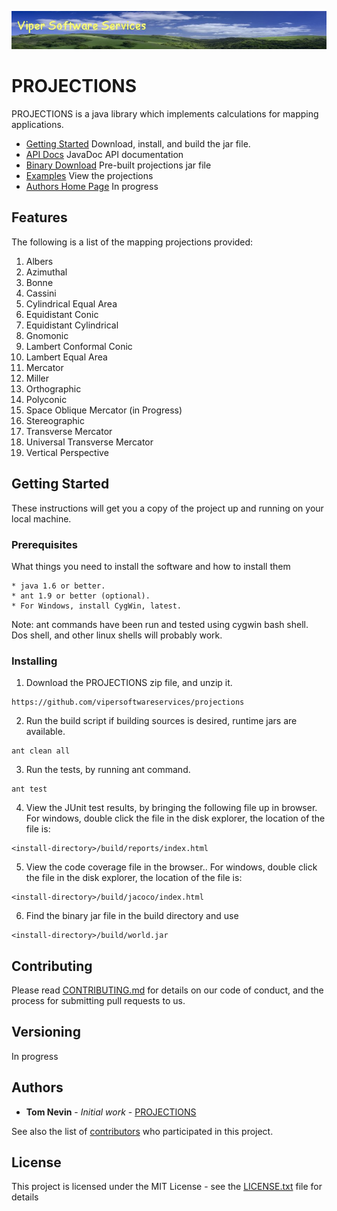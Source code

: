 ![alt PROJECTIONS banner](doc/images/viper-wide-banner.jpg)

# PROJECTIONS  

PROJECTIONS is a java library which implements calculations for mapping applications. 

* [Getting Started](#getting-started) Download, install, and build the jar file.
* [API Docs](http://www.tnevin.com/world/doc/api/index.html) JavaDoc API documentation
* [Binary Download](http://www.tnevin.com/viper/software/world.html) Pre-built projections jar file
* [Examples](http://www.tnevin.com/viper/software/world.html) View the projections
* [Authors Home Page](http://www.tnevin.com) In progress

## Features

The following is a list of the mapping projections provided:
1. Albers
2. Azimuthal
3. Bonne
4. Cassini
5. Cylindrical Equal Area
6. Equidistant Conic
7. Equidistant Cylindrical
8. Gnomonic
9. Lambert Conformal Conic
10. Lambert Equal Area
11. Mercator
12. Miller
13. Orthographic
14. Polyconic
15. Space Oblique Mercator (in Progress)
16. Stereographic
17. Transverse Mercator
18. Universal Transverse Mercator
19. Vertical Perspective
  
## Getting Started

These instructions will get you a copy of the project up and running on your local machine.

### Prerequisites

What things you need to install the software and how to install them

```
* java 1.6 or better.
* ant 1.9 or better (optional).
* For Windows, install CygWin, latest.
```

Note: ant commands have been run and tested using cygwin bash shell. Dos shell, and other linux shells will probably work.

### Installing  

1. Download the PROJECTIONS zip file, and unzip it.

```
https://github.com/vipersoftwareservices/projections
```

2. Run the build script if building sources is desired, runtime jars are available.

```
ant clean all
```
 

3. Run the tests, by running ant command.

```
ant test
```

4. View the JUnit test results, by bringing the following file up in browser.
For windows, double click the file in the disk explorer, the location of the file is:

```
<install-directory>/build/reports/index.html
```

5. View the code coverage file in the browser..
For windows, double click the file in the disk explorer, the location of the file is:

```
<install-directory>/build/jacoco/index.html
```
 
6. Find the binary jar file in the build directory and use


```
<install-directory>/build/world.jar
```
 

## Contributing

Please read [CONTRIBUTING.md](https://gist.github.com/vipersoftwareservices/projections) for details on our code of conduct, and the process for submitting pull requests to us.

## Versioning

In progress

## Authors

* **Tom Nevin** - *Initial work* - [PROJECTIONS](https://github.com/vipersoftwareservices/projections)

See also the list of [contributors](https://github.com/vipersoftwareservices/projections/contributors) who participated in this project.

## License

This project is licensed under the MIT License - see the [LICENSE.txt](LICENSE.txt) file for details

 

